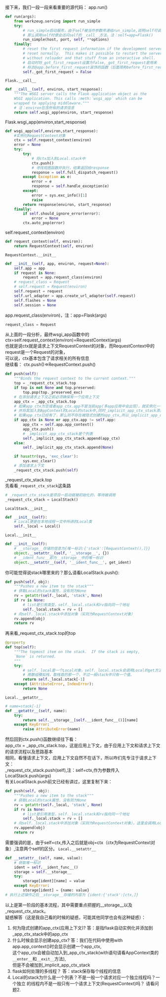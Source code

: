 接下来，我们一段一段来看重要的源代码：
app.run()
```python
def run(args):
    from werkzeug.serving import run_simple
    try:
        # run_simple启动服务，由于self被当作参数传递给run_simple,说明self可调用
        # 那么调用self时便会访问self的__call__方法，注：self=app=Flask()
        run_simple(host, port, self, **options)
    finally:
        # reset the first request information if the development server
        # reset normally.  This makes it possible to restart the server
        # without reloader and that stuff from an interactive shell.
        # 启动时将_got_first_request设置为false,_got_first_request是用来
        # 标志@app.before_first_request装饰的函数（后面简称before_first_request函数)是否执行完毕
        self._got_first_request = False
```
`Flask.__call__`
```python
def __call__(self, environ, start_response):
    """The WSGI server calls the Flask application object as the
    WSGI application. This calls :meth:`wsgi_app` which can be
    wrapped to applying middleware."""
    # 注：environ包含所有的请求信息
    return self.wsgi_app(environ, start_response)
```
Flask.wsgi_app(environ,start_response)
```python
def wsgi_app(self,environ,start_response):
    #实例化RequestContext对象
    ctx = self.request_context(environ)
    error = None
    try:
        try:
            # 将ctx加入到Local.stack中
            ctx.push()
            # 寻找视图函数并执行，结果返回给response
            response = self.full_dispatch_request()
        except Exception as e:
            error = e
            response = self.handle_exception(e)
        except:
            error = sys.exc_info()[1]
            raise
        return response(environ, start_response)
    finally:
        if self.should_ignore_error(error):
            error = None
        ctx.auto_pop(error)
```
self.request_context(environ)
```python
def request_context(self, environ):
    return RequestContext(self, environ)
```
`RequestContext.__init__`
```python
def __init__(self, app, environ, request=None):
    self.app = app
    if request is None:
        request = app.request_class(environ)
    # request_class = Request
    # self.request = Request(environ)
    self.request = request
    self.url_adapter = app.create_url_adapter(self.request)
    self.flashes = None
    self.session = None
```
app.request_class(environ)，注：app=Flask(args)
```python
request_class = Request
```
从上面的一段分析，最终wsgi_app函数中的ctx=self.request_context(environ)=RequestContext(args)  
也就是说ctx就是请求上下文RequestContext的对象，而RequestContext中的request是一个Request的对象，  
可以说，ctx基本包含了请求相关的所有信息  
继续看：
ctx.push()=>RequestContext.push()
```python
def push(self):
    """Binds the request context to the current context."""
    top = _request_ctx_stack.top
    if top is not None and top.preserved:
        top.pop(top._preserved_exc)
    # 在添加请求上下文之前必须确保有一个应用上下文
    app_ctx = _app_ctx_stack.top
    # 如果app_ctx为空或者app_ctx.app不是当前app(多app应用中会出现），就实例化一个AppContext对象
    # 并将其加入到AppContext的Local的stack中,同时_implicit_app_ctx_stack添加新创建的app_ctx
    # 如果app_ctx已经有了，那么则不存在被隐式创建的app_ctx,所以_implicit_app_ctx_stack.append(None)
    if app_ctx is None or app_ctx.app != self.app:
        app_ctx = self.app.app_context()
        app_ctx.push()
        # _implicit_app_ctx_stack是个列表
        self._implicit_app_ctx_stack.append(app_ctx)
    else:
        self._implicit_app_ctx_stack.append(None)

    if hasattr(sys, 'exc_clear'):
        sys.exc_clear()
    # 添加请求上下文
    _request_ctx_stack.push(self)
```
_request_ctx_stack.top  
先看看`_request_ctx_stack`这条路
```python
# _request_ctx_stack是项目一启动就被初始化的，等待被调用
_request_ctx_stack = LocalStack()
```
`LocalStack.__init__`
```python
def __init__(self):
    # Local便是在本地线程一文中所讲的Local类
    self._local = Local()
```
`Local.__init__`
```python
def __init__(self):
    # __storage__存储的信息为{唯一标识:{'stack':[RequestContext(),]}}
    object.__setattr__(self, '__storage__', {})
    # __ident_func__即为__storage__中的唯一标识
    object.__setattr__(self, '__ident_func__', get_ident)
```
你可能觉得说stack哪里来的？那么请看LocalStack.push():
```python
def push(self, obj):
    """Pushes a new item to the stack"""
    # 获取Local的stack属性，没有则为None
    rv = getattr(self._local, 'stack', None)
    if rv is None:
        # list是引用类型，self._local.stack和rv指向同一个地址
        self._local.stack = rv = []
    # 向self._local.stack中添加对象（实则为RequestContext对象）
    rv.append(obj)
    return rv
```
再来看_request_ctx_stack.top的top
```python
@property
def top(self):
    """The topmost item on the stack.  If the stack is empty,
    `None` is returned.
    """
    try:
        # self._local是一个Local对象，self._local.stack会调用Local的get方法__getattr__
        # 用数组模拟栈，取栈首的那一个，不过一般stack中只有一个值。
        return self._local.stack[-1]
    except (AttributeError, IndexError):
        return None
```
`Local.__getattr__`
```python
# name=stack[-1]
def __getattr__(self, name):
    try:
        return self.__storage__[self.__ident_func__()][name]
    except KeyError:
        raise AttributeError(name)
```
然后回到ctx.push()函数继续往下看：  
app_ctx = _app_ctx_stack.top，这是应用上下文，由于应用上下文和请求上下文的请求流程以及思路基本  
相同，看懂请求上下文，应用上下文自然不在话下，所以咋们先专注于请求上下文：  
_request_ctx_stack.push(self),注：self=ctx,作为参数传入LocalStack.push(args)  
有关LocalStack.push前文已经有讲过，这里复制下来：
```python
def push(self, obj):
    """Pushes a new item to the stack"""
    # 获取Local的stack属性，没有则为None
    rv = getattr(self._local, 'stack', None)
    if rv is None:
        # list是引用类型，self._local.stack和rv指向同一个地址
        self._local.stack = rv = []
    # 向self._local.stack中添加对象（实则为RequestContext对象），这里会调用Local的set方法__set__
    rv.append(obj)
    return rv
```
需要强调的是，由于self=ctx,传入之后就是obj=ctx（ctx为RequestContext对象）,注意两个self的区分。
`Local.__setattr__`  
```python
def __setattr__(self, name, value):
    # 获取唯一标识
    ident = self.__ident_func__()
    storage = self.__storage__
    try:
        storage[ident][name] = value
    except KeyError:
        storage[ident] = {name: value}
# 执行上述操作之后__storage__存储的内容为 {ident:{'stack':[ctx,]}
```
以上是第一阶段的基本流程，其中需要重点把握的__storage__以及_request_ctx_stack。  
疑惑解答（这是我自己看的时候的疑惑，可能其他同学也会有这种疑惑）：
1. 何为隐式创建的app_ctx(应用上下文)? 答：是指flask自动实例化并添加到_app_ctx_stack中的app_ctx
2. 什么时候会显示创建app_ctx? 答：我们在代码中使用with app.app_context()时会显示创建一个app_ctx,  
这个app_ctx会被自动加入到_app_ctx_stack(with语句请看AppContext类的`__enter__`和`__exit__`方法),  
但是不会被加到_implicit_app_ctx_stack
1. flask如何处理的多线程？  答：stack保存每个线程的信息
2. Local的stack为什么是一个列表？不是一般一个请求对应一个独立线程吗？一个独立
的线程内不是一般只有一个请求上下文(RequestContext)吗？ 请看问题2.
